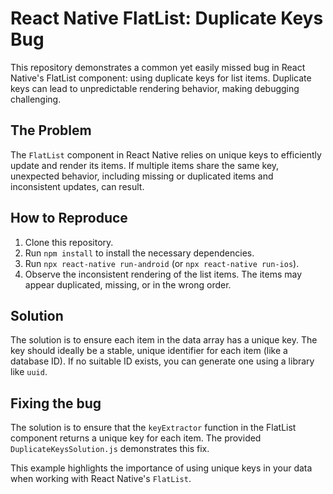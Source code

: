 # React Native FlatList: Duplicate Keys Bug

This repository demonstrates a common yet easily missed bug in React Native's FlatList component: using duplicate keys for list items.  Duplicate keys can lead to unpredictable rendering behavior, making debugging challenging.

## The Problem

The `FlatList` component in React Native relies on unique keys to efficiently update and render its items.  If multiple items share the same key, unexpected behavior, including missing or duplicated items and inconsistent updates, can result.

## How to Reproduce

1. Clone this repository.
2. Run `npm install` to install the necessary dependencies.
3. Run `npx react-native run-android` (or `npx react-native run-ios`).
4. Observe the inconsistent rendering of the list items.  The items may appear duplicated, missing, or in the wrong order.

## Solution

The solution is to ensure each item in the data array has a unique key. The key should ideally be a stable, unique identifier for each item (like a database ID).  If no suitable ID exists, you can generate one using a library like `uuid`. 

## Fixing the bug

The solution is to ensure that the `keyExtractor` function in the FlatList component returns a unique key for each item.  The provided `DuplicateKeysSolution.js` demonstrates this fix.

This example highlights the importance of using unique keys in your data when working with React Native's `FlatList`.
